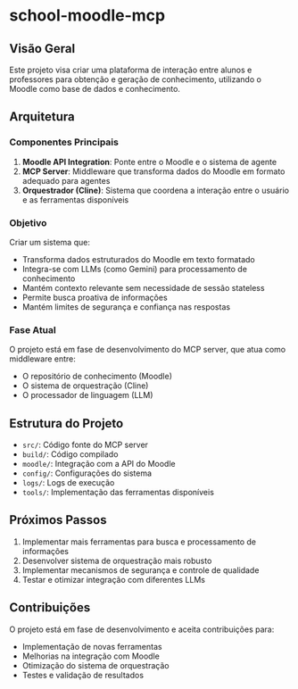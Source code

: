 # school-moodle-mcp

## Visão Geral
Este projeto visa criar uma plataforma de interação entre alunos e professores para obtenção e geração de conhecimento, utilizando o Moodle como base de dados e conhecimento.

## Arquitetura

### Componentes Principais
1. **Moodle API Integration**: Ponte entre o Moodle e o sistema de agente
2. **MCP Server**: Middleware que transforma dados do Moodle em formato adequado para agentes
3. **Orquestrador (Cline)**: Sistema que coordena a interação entre o usuário e as ferramentas disponíveis

### Objetivo
Criar um sistema que:
- Transforma dados estruturados do Moodle em texto formatado
- Integra-se com LLMs (como Gemini) para processamento de conhecimento
- Mantém contexto relevante sem necessidade de sessão stateless
- Permite busca proativa de informações
- Mantém limites de segurança e confiança nas respostas

### Fase Atual
O projeto está em fase de desenvolvimento do MCP server, que atua como middleware entre:
- O repositório de conhecimento (Moodle)
- O sistema de orquestração (Cline)
- O processador de linguagem (LLM)

## Estrutura do Projeto
- `src/`: Código fonte do MCP server
- `build/`: Código compilado
- `moodle/`: Integração com a API do Moodle
- `config/`: Configurações do sistema
- `logs/`: Logs de execução
- `tools/`: Implementação das ferramentas disponíveis

## Próximos Passos
1. Implementar mais ferramentas para busca e processamento de informações
2. Desenvolver sistema de orquestração mais robusto
3. Implementar mecanismos de segurança e controle de qualidade
4. Testar e otimizar integração com diferentes LLMs

## Contribuições
O projeto está em fase de desenvolvimento e aceita contribuições para:
- Implementação de novas ferramentas
- Melhorias na integração com Moodle
- Otimização do sistema de orquestração
- Testes e validação de resultados
